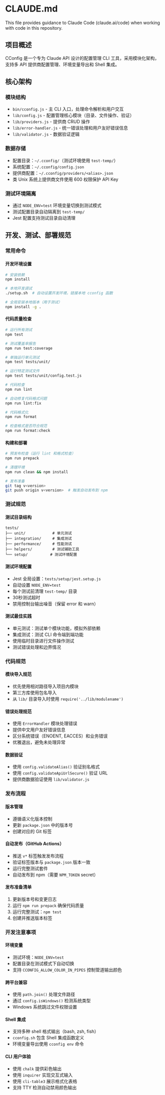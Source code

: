 # CLAUDE.md

This file provides guidance to Claude Code (claude.ai/code) when working with code in this repository.

## 项目概述

CConfig 是一个专为 Claude API 设计的配置管理 CLI 工具，采用模块化架构，支持多 API 提供商配置管理、环境变量导出和 Shell 集成。

## 核心架构

### 模块结构
- `bin/cconfig.js` - 主 CLI 入口，处理命令解析和用户交互
- `lib/config.js` - 配置管理核心模块（目录、文件操作、验证）
- `lib/providers.js` - 提供商 CRUD 操作
- `lib/error-handler.js` - 统一错误处理和用户友好错误信息
- `lib/validator.js` - 数据验证逻辑

### 数据存储
- 配置目录：`~/.cconfig/`（测试环境使用 `test-temp/`）
- 系统配置：`~/.cconfig/config.json`
- 提供商配置：`~/.cconfig/providers/<alias>.json`
- 类 Unix 系统上提供商文件使用 600 权限保护 API Key

### 测试环境隔离
- 通过 `NODE_ENV=test` 环境变量切换到测试模式
- 测试配置目录自动隔离到 `test-temp/`
- Jest 配置支持测试目录自动清理

## 开发、测试、部署规范

### 常用命令

#### 开发环境设置
```bash
# 安装依赖
npm install

# 本地开发调试
./setup.sh  # 自动设置开发环境，链接本地 cconfig 函数

# 全局安装本地版本（用于测试）
npm install -g .
```

#### 代码质量检查
```bash
# 运行所有测试
npm test

# 测试覆盖率报告
npm run test:coverage

# 单独运行单元测试
npm test tests/unit/

# 运行特定测试文件
npm test tests/unit/config.test.js

# 代码检查
npm run lint

# 自动修复代码格式问题
npm run lint:fix

# 代码格式化
npm run format

# 检查格式是否符合规范
npm run format:check
```

#### 构建和部署
```bash
# 预发布检查（运行 lint 和格式检查）
npm run prepack

# 清理环境
npm run clean && npm install

# 发布准备
git tag v<version>
git push origin v<version>  # 触发自动发布到 npm
```

### 测试规范

#### 测试目录结构
```
tests/
├── unit/            # 单元测试
├── integration/     # 集成测试
├── performance/     # 性能测试
├── helpers/         # 测试辅助工具
└── setup/          # 测试环境配置
```

#### 测试环境配置
- Jest 全局设置：`tests/setup/jest.setup.js`
- 自动设置 `NODE_ENV=test`
- 每个测试前清理 `test-temp/` 目录
- 30秒测试超时
- 禁用控制台输出噪音（保留 error 和 warn）

#### 测试最佳实践
- 单元测试：测试单个模块功能，模拟外部依赖
- 集成测试：测试 CLI 命令端到端功能
- 使用临时目录进行文件操作测试
- 测试错误处理和边界情况

### 代码规范

#### 模块导入规范
- 优先使用相对路径导入项目内模块
- 第三方库使用包名导入
- 从 `lib/` 目录导入时使用 `require('../lib/modulename')`

#### 错误处理规范
- 使用 `ErrorHandler` 模块处理错误
- 提供中文用户友好错误信息
- 区分系统错误（ENOENT, EACCES）和业务错误
- 优雅退出，避免未处理异常

#### 数据验证
- 使用 `config.validateAlias()` 验证别名格式
- 使用 `config.validateApiUrlSecure()` 验证 URL
- 提供商数据验证使用 `lib/validator.js`

### 发布流程

#### 版本管理
- 遵循语义化版本控制
- 更新 `package.json` 中的版本号
- 创建对应的 Git 标签

#### 自动发布（GitHub Actions）
- 推送 `v*` 标签触发发布流程
- 验证标签版本与 `package.json` 版本一致
- 运行完整测试套件
- 自动发布到 npm（需要 `NPM_TOKEN` secret）

#### 发布准备清单
1. 更新版本号和变更日志
2. 运行 `npm run prepack` 确保代码质量
3. 运行完整测试：`npm test`
4. 创建并推送版本标签

### 开发注意事项

#### 环境变量
- 测试环境：`NODE_ENV=test`
- 配置目录在测试模式下自动切换
- 支持 `CCONFIG_ALLOW_COLOR_IN_PIPES` 控制管道输出颜色

#### 跨平台兼容
- 使用 `path.join()` 处理文件路径
- 通过 `config.isWindows()` 检测系统类型
- Windows 系统跳过文件权限设置

#### Shell 集成
- 支持多种 shell 格式输出（bash, zsh, fish）
- `cconfig.sh` 包含 Shell 集成函数定义
- 环境变量导出使用 `cconfig env` 命令

#### CLI 用户体验
- 使用 `chalk` 提供彩色输出
- 使用 `inquirer` 实现交互式输入
- 使用 `cli-table3` 展示格式化表格
- 支持 TTY 检测自动禁用颜色输出
